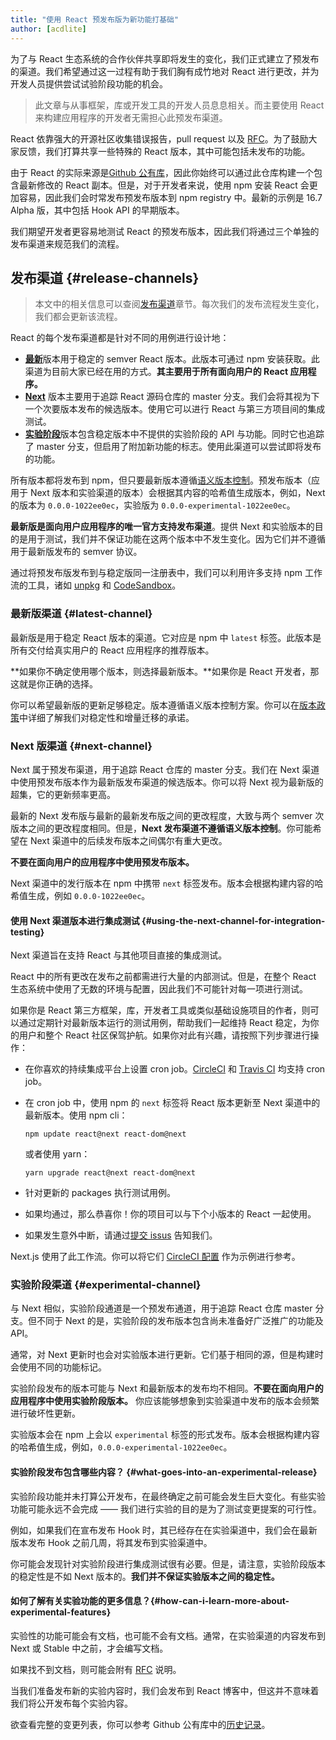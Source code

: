 ```yaml
---
title: "使用 React 预发布版为新功能打基础"
author: [acdlite]
---
```


为了与 React 生态系统的合作伙伴共享即将发生的变化，我们正式建立了预发布的渠道。我们希望通过这一过程有助于我们胸有成竹地对 React 进行更改，并为开发人员提供尝试试验阶段功能的机会。

> 此文章与从事框架，库或开发工具的开发人员息息相关。而主要使用 React 来构建应用程序的开发者无需担心此预发布渠道。

React 依靠强大的开源社区收集错误报告，pull request 以及 [RFC](https://github.com/reactjs/rfcs)。为了鼓励大家反馈，我们打算共享一些特殊的 React 版本，其中可能包括未发布的功能。

由于 React 的实际来源是[Github 公有库](https://github.com/facebook/react)，因此你始终可以通过此仓库构建一个包含最新修改的 React 副本。但是，对于开发者来说，使用 npm 安装 React 会更加容易，因此我们会时常发布预发布版本到 npm registry 中。最新的示例是 16.7 Alpha 版，其中包括 Hook API 的早期版本。

我们期望开发者更容易地测试 React 的预发布版本，因此我们将通过三个单独的发布渠道来规范我们的流程。

## 发布渠道 {#release-channels}

> 本文中的相关信息可以查阅[发布渠道](/docs/release-channels.html)章节。每次我们的发布流程发生变化，我们都会更新该流程。

React 的每个发布渠道都是针对不同的用例进行设计地：

- [**最新**](#latest-channel)版本用于稳定的 semver React 版本。此版本可通过 npm 安装获取。此渠道为目前大家已经在用的方式。**其主要用于所有面向用户的 React 应用程序。**
- [**Next**](#next-channel) 版本主要用于追踪 React 源码仓库的 master 分支。我们会将其视为下一个次要版本发布的候选版本。使用它可以进行 React 与第三方项目间的集成测试。
- [**实验阶段**](#experimental-channel)版本包含稳定版本中不提供的实验阶段的 API 与功能。同时它也追踪了 master 分支，但启用了附加新功能的标志。使用此渠道可以尝试即将发布的功能。

所有版本都将发布到 npm，但只要最新版本遵循[语义版本控制](/docs/faq-versioning.html)。预发布版本（应用于 Next 版本和实验渠道的版本）会根据其内容的哈希值生成版本，例如，Next 的版本为 `0.0.0-1022ee0ec`，实验版为 `0.0.0-experimental-1022ee0ec`。

**最新版是面向用户应用程序的唯一官方支持发布渠道**。提供 Next 和实验版本的目的是用于测试，我们并不保证功能在这两个版本中不发生变化。因为它们并不遵循用于最新版发布的 semver 协议。

通过将预发布版发布到与稳定版同一注册表中，我们可以利用许多支持 npm 工作流的工具，诸如 [unpkg](https://unpkg.com) 和 [CodeSandbox](https://codesandbox.io)。 

### 最新版渠道 {#latest-channel}

最新版是用于稳定 React 版本的渠道。它对应是 npm 中 `latest` 标签。此版本是所有交付给真实用户的 React 应用程序的推荐版本。

**如果你不确定使用哪个版本，则选择最新版本。**如果你是 React 开发者，那这就是你正确的选择。

你可以希望最新版的更新足够稳定。版本遵循语义版本控制方案。你可以在[版本政策](/docs/faq-versioning.html)中详细了解我们对稳定性和增量迁移的承诺。

### Next 版渠道 {#next-channel}

Next 属于预发布渠道，用于追踪 React 仓库的 master 分支。我们在 Next 渠道中使用预发布版本作为最新版发布渠道的候选版本。你可以将 Next 视为最新版的超集，它的更新频率更高。

最新的 Next 发布版与最新的最新发布版之间的更改程度，大致与两个 semver 次版本之间的更改程度相同。但是，**Next 发布渠道不遵循语义版本控制**。你可能希望在 Next 渠道中的后续发布版本之间偶尔有重大更改。

**不要在面向用户的应用程序中使用预发布版本。**

Next 渠道中的发行版本在 npm 中携带 `next` 标签发布。版本会根据构建内容的哈希值生成，例如 `0.0.0-1022ee0ec`。

#### 使用 Next 渠道版本进行集成测试 {#using-the-next-channel-for-integration-testing}

Next 渠道旨在支持 React 与其他项目直接的集成测试。

React 中的所有更改在发布之前都需进行大量的内部测试。但是，在整个 React 生态系统中使用了无数的环境与配置，因此我们不可能针对每一项进行测试。

如果你是 React 第三方框架，库，开发者工具或类似基础设施项目的作者，则可以通过定期针对最新版本运行的测试用例，帮助我们一起维持 React 稳定，为你的用户和整个 React 社区保驾护航。如果你对此有兴趣，请按照下列步骤进行操作：

- 在你喜欢的持续集成平台上设置 cron job。[CircleCI](https://circleci.com/docs/2.0/triggers/#scheduled-builds) 和 [Travis CI](https://docs.travis-ci.com/user/cron-jobs/) 均支持 cron job。
- 在 cron job 中，使用 npm 的 `next` 标签将 React 版本更新至 Next 渠道中的最新版本。使用 npm cli：

  ```
  npm update react@next react-dom@next
  ```

  或者使用 yarn：

  ```
  yarn upgrade react@next react-dom@next
  ```
- 针对更新的 packages 执行测试用例。
- 如果均通过，那么恭喜你！你的项目可以与下个小版本的 React 一起使用。
- 如果发生意外中断，请通过[提交 issus](https://github.com/facebook/react/issues) 告知我们。

Next.js 使用了此工作流。你可以将它们 [CircleCI 配置](https://github.com/zeit/next.js/blob/c0a1c0f93966fe33edd93fb53e5fafb0dcd80a9e/.circleci/config.yml) 作为示例进行参考。

### 实验阶段渠道 {#experimental-channel}

与 Next 相似，实验阶段通道是一个预发布通道，用于追踪 React 仓库 master 分支。但不同于 Next 的是，实验阶段的发布版本包含尚未准备好广泛推广的功能及 API。

通常，对 Next 更新时也会对实验版本进行更新。它们基于相同的源，但是构建时会使用不同的功能标记。

实验阶段发布的版本可能与 Next 和最新版本的发布均不相同。**不要在面向用户的应用程序中使用实验阶段版本。** 你应该能够想象到实验渠道中发布的版本会频繁进行破坏性更新。

实验版本会在 npm 上会以 `experimental` 标签的形式发布。版本会根据构建内容的哈希值生成，例如，`0.0.0-experimental-1022ee0ec`。

#### 实验阶段发布包含哪些内容？ {#what-goes-into-an-experimental-release}

实验阶段功能并未打算公开发布，在最终确定之前可能会发生巨大变化。有些实验功能可能永远不会完成 —— 我们进行实验的目的是为了测试变更提案的可行性。

例如，如果我们在宣布发布 Hook 时，其已经存在在实验渠道中，我们会在最新版本发布 Hook 之前几周，将其发布到实验渠道中。

你可能会发现针对实验阶段进行集成测试很有必要。但是，请注意，实验阶段版本的稳定性是不如 Next 版本的。**我们并不保证实验版本之间的稳定性。**

#### 如何了解有关实验功能的更多信息？{#how-can-i-learn-more-about-experimental-features}

实验性的功能可能会有文档，也可能不会有文档。通常，在实验渠道的内容发布到 Next 或 Stable 中之前，才会编写文档。

如果找不到文档，则可能会附有 [RFC](https://github.com/reactjs/rfcs) 说明。

当我们准备发布新的实验内容时，我们会发布到 React 博客中，但这并不意味着我们将公开发布每个实验内容。

欲查看完整的变更列表，你可以参考 Github 公有库中的[历史记录](https://github.com/facebook/react/commits/master)。
